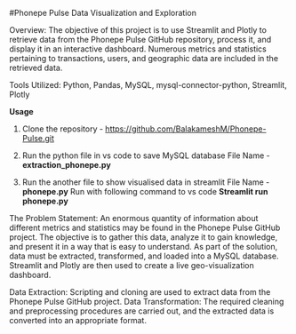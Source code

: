 #Phonepe Pulse Data Visualization and Exploration

Overview:
The objective of this project is to use Streamlit and Plotly to retrieve data from the Phonepe Pulse GitHub repository, process it, and display it in an interactive dashboard. Numerous metrics and statistics pertaining to transactions, users, and geographic data are included in the retrieved data.

Tools Utilized:
Python, Pandas, MySQL, mysql-connector-python, Streamlit, Plotly


__Usage__

1) Clone the repository - https://github.com/BalakameshM/Phonepe-Pulse.git

2) Run the python file in vs code to save MySQL database
    File Name - __extraction_phonepe.py__
   
3) Run the another file to show visualised data in streamlit
    File Name - __phonepe.py__
    Run with following command to vs code
      __Streamlit run phonepe.py__


The Problem Statement:
An enormous quantity of information about different metrics and statistics may be found in the Phonepe Pulse GitHub project. The objective is to gather this data, analyze it to gain knowledge, and present it in a way that is easy to understand. As part of the solution, data must be extracted, transformed, and loaded into a MySQL database. Streamlit and Plotly are then used to create a live geo-visualization dashboard.

Data Extraction: Scripting and cloning are used to extract data from the Phonepe Pulse GitHub project.
Data Transformation: The required cleaning and preprocessing procedures are carried out, and the extracted data is converted into an appropriate format.


